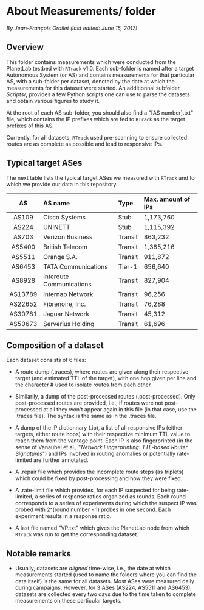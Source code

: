 # About Measurements/ folder

*By Jean-François Grailet (last edited: June 15, 2017)*

## Overview

This folder contains measurements which were conducted from the PlanetLab testbed with `RTrack` v1.0. Each sub-folder is named after a target Autonomous System (or AS) and contains measurements for that particular AS, with a sub-folder per dataset, denoted by the date at which the measurements for this dataset were  started. An additionnal subfolder, *Scripts/*, provides a few Python scripts one can use to parse the datasets and obtain various figures to study it.

At the root of each AS sub-folder, you should also find a "\[AS number\].txt" file, which contains the IP prefixes which are fed to `RTrack` as the target prefixes of this AS.

Currently, for all datasets, `RTrack` used pre-scanning to ensure collected routes are as complete as possible and lead to responsive IPs.

## Typical target ASes

The next table lists the typical target ASes we measured with `RTrack` and for which we provide our data in this repository.

|   AS    | AS name                  | Type    | Max. amount of IPs |
| :-----: | :----------------------- | :------ | :----------------- |
| AS109   | Cisco Systems            | Stub    | 1,173,760          |
| AS224   | UNINETT                  | Stub    | 1,115,392          |
| AS703   | Verizon Business         | Transit | 863,232            |
| AS5400  | British Telecom          | Transit | 1,385,216          |
| AS5511  | Orange S.A.              | Transit | 911,872            |
| AS6453  | TATA Communications      | Tier-1  | 656,640            |
| AS8928  | Interoute Communications | Transit | 827,904            |
| AS13789 | Internap Network         | Transit | 96,256             |
| AS22652 | Fibrenoire, Inc.         | Transit | 76,288             |
| AS30781 | Jaguar Network           | Transit | 45,312             |
| AS50673 | Serverius Holding        | Transit | 61,696             |

## Composition of a dataset

Each dataset consists of 6 files:

* A route dump (.traces), where routes are given along their respective target (and estimated TTL of the target), with one hop given per line and the character \# used to isolate routes from each other.

* Similarily, a dump of the post-processed routes (.post-processed). Only post-processed routes are provided, i.e., if routes were not post-processed at all they won't appear again in this file (in that case, use the .traces file). The syntax is the same as in the .traces file.

* A dump of the IP dictionnary (.ip), a list of all responsive IPs (either targets, either route hops) with their respective minimum TTL value to reach them from the vantage point. Each IP is also fingerprinted (in the sense of Vanaubel et al., "*Network Fingerprinting: TTL-based Router Signatures*") and IPs involved in routing anomalies or potentially rate-limited are further annotated.

* A .repair file which provides the incomplete route steps (as triplets) which could be fixed by post-processing and how they were fixed.

* A .rate-limit file which provides, for each IP suspected for being rate-limited, a series of response ratios organized as rounds. Each round corresponds to a series of experiments during which the suspect IP was probed with 2^(round number - 1) probes in one second. Each experiment results in a response ratio.

* A last file named "VP.txt" which gives the PlanetLab node from which `RTrack` was run to get the corresponding dataset.

## Notable remarks

* Usually, datasets are *aligned* time-wise, i.e., the date at which measurements started (used to name the folders where you can find the data itself) is the same for all datasets. Most ASes were measured daily during campaigns. However, for 3 ASes (AS224, AS5511 and AS6453), datasets are collected every two days due to the time taken to complete measurements on these particular targets.
